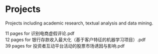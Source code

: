 # Projects
Projects including academic research, textual analysis and data mining.   
  
11 pages for 识别电商虚假评论.pdf  
12 pages for 银行存款收入最大化（基于客户特征的机器学习项目）.pdf  
39 pages for 投资者互动平台活动的股票市场诱因与影响.pdf  
